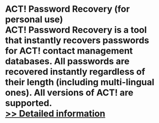 # ACT! Password Recovery (for personal use)<br />ACT! Password Recovery is a tool that instantly recovers passwords for ACT! contact management databases. All passwords are recovered instantly regardless of their length (including multi-lingual ones). All versions of ACT! are supported.<br />[>> Detailed information](https://secure.shareit.com/shareit/product.html?productid=300025235&affiliateid=200057808)